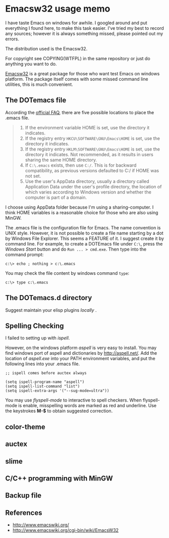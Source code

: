 Emacsw32 usage memo
===================

I have taste Emacs on windows for awhile. I googled around and put everything I found here, to make this task easier.
I've tried my best to record any sources; however it is always something missed, please pointed out my errors.

The distribution used is the Emacsw32.

For copyright see COPYING(WTFPL) in the same repository or just do anything you want to do.

[Emacsw32](http://ourcomments.org/Emacs/EmacsW32.html) is a great package for those who want test Emacs on windows platform.
The package itself comes with some missed command line utilities, this is much convenient.

The DOTemacs file
----

According the [official FAQ](http://www.gnu.org/software/emacs/windows/Installing-Emacs.html), there are five possible locations 
to place the .emacs file.

>1.    If the environment variable HOME is set, use the directory it indicates.
>2.    If the registry entry `HKCU\SOFTWARE\GNU\Emacs\HOME` is set, use the directory it indicates.
>3.    If the registry entry `HKLM\SOFTWARE\GNU\Emacs\HOME` is set, use the directory it indicates. Not recommended, as it results in users sharing the same HOME directory.
>4.    If `C:\.emacs` exists, then use `C:/`. This is for backward compatibility, as previous versions defaulted to C:/ if HOME was not set.
>5.    Use the user's AppData directory, usually a directory called Application Data under the user's profile directory, the location of which varies according to Windows version and whether the computer is part of a domain. 

I choose using AppData folder because I'm using a sharing-computer. I think HOME variables is a reasonable choice for those who are also using MinGW.

The .emacs file is the configuration file for Emacs. The name convention is UNIX style. However, it is not possible to create a file name starting by a dot by Windows File Explorer. This seems a FEATURE of it.
I suggest create it by command line. For example, to create a DOTEmacs file under `C:\`, press the *Windows Start* button and do `Run ... > cmd.exe`. Then type into the command prompt:
```
c:\> echo ; nothing > c:\.emacs
```
You may check the file content by windows command `type`:
```
c:\> type c:\.emacs
```

The DOTemacs.d directory
----

Suggest maintain your elisp plugins _locally_ .

Spelling Checking
----

I failed to setting up with _ispell_.

However, on the windows platform _aspell_ is very easy to install. You may find windows port of aspell and dictionaries by http://aspell.net/.
Add the location of _aspell.exe_ into your PATH environment variables, and put the following lines into your .emacs file.
```Common Lisp
;; ispell comes before auctex always

(setq ispell-program-name "aspell")
(setq ispell-list-command "list")
(setq ispell-extra-args '("--sug-mode=ultra"))
```

You may use _flyspell-mode_ to interactive to spell checkers. 
When flyspell-mode is enable, misspelling words are marked as red and underline. 
Use the keystrokes <b>M-$</b> to obtain suggested correction.  

color-theme
----

auctex
----

slime
----

C/C++ programming with MinGW
----

Backup file
----

References
----
* http://www.emacswiki.org/
* http://www.emacswiki.org/cgi-bin/wiki/EmacsW32